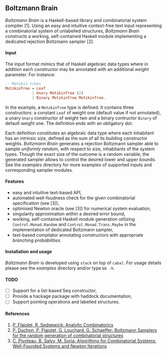 Boltzmann Brain
---------------

*Boltzmann Brain* is a Haskell-based library and combinatorial system
compiler [1].  Using an easy and intuitive context-free text input representing 
a combinatorial system of unlabelled structures, *Boltzmann Brain* constructs 
a working, self-contained Haskell module implementing a dedicated rejection
Boltzmann sampler [2].

#### Input
The input format mimics that of Haskell algebraic data types where in addition each
constructor may be annotated with an additional *weight* parameter. For instance:

```hs
-- Motzkin trees
MotzkinTree = Leaf
            | Unary MotzkinTree (2)
            | Binary MotzkinTree MotzkinTree.
   ```
In the example, a ```MotzkinTree``` type is defined. It contains three constructors: a constant ```Leaf``` of weight one (default value if not annotated), a unary ```Unary``` constructor of weight two and a binary contructor ```Binary``` of default weight one. The definition ends with an obligatory dot.

Each definition constitutes an algebraic data type where each inhabitant has an intrinsic *size*, defined as the sum of all its building constructor weights. *Boltzmann Brain* generates a rejection Boltzmann sampler able to sample *uniformly random*, with respect to size, inhabitants of the system types. Though the exact size of the outcome is a random variable, the generated sampler allows to control the desired lower and upper bounds. See the *examples* directory for more examples of supported inputs and corresponding sampler modules.

#### Features
- easy and intuitive text-based API,
- automated well-foudness check for the given combinatorial specification (see [3]),
- optimised Newton oracle (see [3]) for numerical system evaluation,
- singularity approximation within a desired error bound,
- working, self-contained Haskell module generation utilizing ```Control.Monad.Random``` and ```Control.Monad.Trans.Maybe``` in the implementation of dedicated Boltzmann sampler,
- text-based compilator annotating constructors with appropriate *branching probabilities*.

#### Installation and usage
*Boltzmann Brain* is developed using ```stack``` on top of ```cabal```.
 For usage details please see the *examples* directory and/or type ```bb -h```.

#### TODO
- [ ] Support for a list-based Seq constructor,
- [ ] Provide a hackage package with haddock documentation,
- [ ] Support pointing operations and labelled structures.

#### References
1. [P. Flajolet, R. Sedgewick: Analytic Combinatorics](http://algo.inria.fr/flajolet/Publications/book.pdf)
2. [P. Duchon, P. Flajolet, G. Louchard. G. Schaeffer: Boltzmann Samplers for the random generation of combinatorial structures](http://algo.inria.fr/flajolet/Publications/DuFlLoSc04.pdf)
3. [C. Pivoteau, B. Salvy, M. Soria: Algorithms for Combinatorial Systems: Well-Founded Systems and Newton Iterations](https://arxiv.org/abs/1109.2688)
